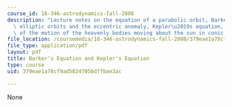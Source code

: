 ```yaml
---
course_id: 16-346-astrodynamics-fall-2008
description: "Lecture notes on the equation of a parabolic orbit, Barker's equation,\
  \ elliptic orbits and the eccentric anomaly, Kepler\u2019s equation, and theory\
  \ of the motion of the heavenly bodies moving about the sun in conic sections."
file_location: /coursemedia/16-346-astrodynamics-fall-2008/379eae1a78cf9ad58247058dffbae3ac_lec_03.pdf
file_type: application/pdf
layout: pdf
title: Barker's Equation and Kepler's Equation
type: course
uid: 379eae1a78cf9ad58247058dffbae3ac

---
```

None